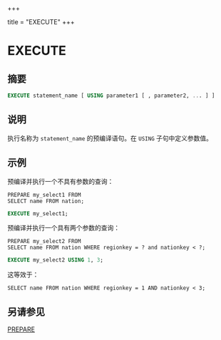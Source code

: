 +++

title = "EXECUTE"
+++

# EXECUTE

## 摘要

``` sql
EXECUTE statement_name [ USING parameter1 [ , parameter2, ... ] ]
```

## 说明

执行名称为 `statement_name` 的预编译语句。在 `USING` 子句中定义参数值。

## 示例

预编译并执行一个不具有参数的查询：

    PREPARE my_select1 FROM
    SELECT name FROM nation;

``` sql
EXECUTE my_select1;
```

预编译并执行一个具有两个参数的查询：

    PREPARE my_select2 FROM
    SELECT name FROM nation WHERE regionkey = ? and nationkey < ?;

``` sql
EXECUTE my_select2 USING 1, 3;
```

这等效于：

    SELECT name FROM nation WHERE regionkey = 1 AND nationkey < 3;

## 另请参见

[PREPARE](./prepare.html)